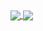 <a href="https://github-readme-stats.vercel.app/api?username=kajov&show_icons=true&theme=codeSTACKr&count_private=true&include_all_commits=true">
  <img align="center" src="https://github-readme-stats.vercel.app/api?username=kajov&show_icons=true&theme=codeSTACKr&count_private=true&include_all_commits=true" />
</a>
<a href="https://github.com/anuraghazra/github-readme-stats">
  <img align="center" src="https://github-readme-stats.vercel.app/api/top-langs/?username=anuraghazra&layout=compact " />
</a>
